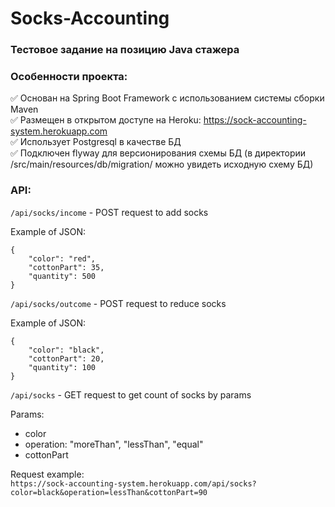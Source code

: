 # Socks-Accounting

### Тестовое задание на позицию Java стажера

### Особенности проекта:
:white_check_mark: Основан на Spring Boot Framework с использованием системы сборки Maven    
:white_check_mark: Размещен в открытом доступе на Heroku: https://sock-accounting-system.herokuapp.com    
:white_check_mark: Использует Postgresql в качестве БД    
:white_check_mark: Подключен flyway для версионирования схемы БД (в директории /src/main/resources/db/migration/ можно увидеть исходную схему БД)    

### API:
`/api/socks/income` - POST request to add socks

Example of JSON:

```
{
    "color": "red",
    "cottonPart": 35,
    "quantity": 500
}
```

`/api/socks/outcome` - POST request to reduce socks

Example of JSON:

```
{
    "color": "black",
    "cottonPart": 20,
    "quantity": 100
}
```

`/api/socks` - GET request to get count of socks by params

Params:

+ color
+ operation: "moreThan", "lessThan", "equal"
+ cottonPart


Request example:    
`https://sock-accounting-system.herokuapp.com/api/socks?color=black&operation=lessThan&cottonPart=90`

